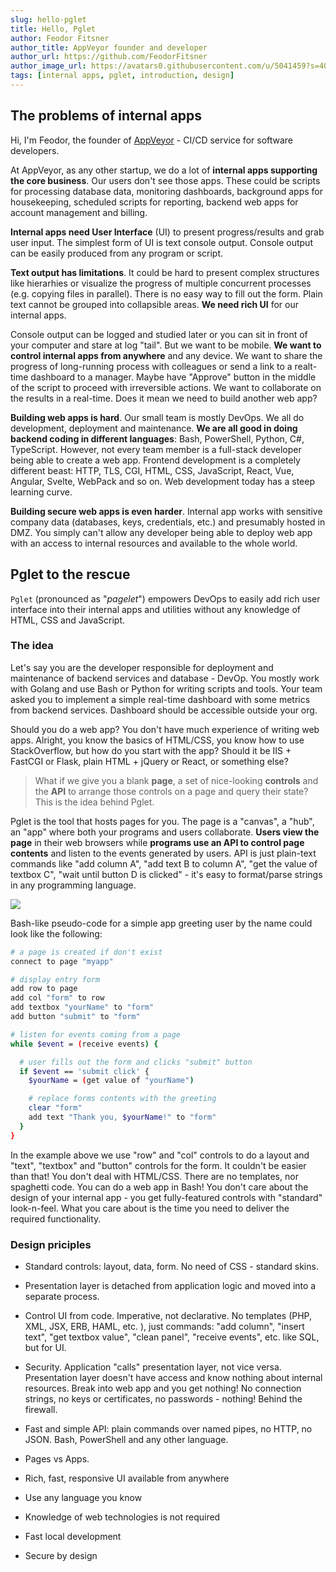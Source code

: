 ```yaml
---
slug: hello-pglet
title: Hello, Pglet
author: Feodor Fitsner
author_title: AppVeyor founder and developer
author_url: https://github.com/FeodorFitsner
author_image_url: https://avatars0.githubusercontent.com/u/5041459?s=400&v=4
tags: [internal apps, pglet, introduction, design]
---
```


## The problems of internal apps

Hi, I'm Feodor, the founder of [AppVeyor](https://www.appveyor.com) - CI/CD service for software developers.

At AppVeyor, as any other startup, we do a lot of **internal apps supporting the core business**. Our users don't see those apps. These could be scripts for processing database data, monitoring dashboards, background apps for housekeeping, scheduled scripts for reporting, backend web apps for account management and billing.

**Internal apps need User Interface** (UI) to present progress/results and grab user input. The simplest form of UI is text console output. Console output can be easily produced from any program or script.

**Text output has limitations**. It could be hard to present complex structures like hierarhies or visualize the progress of multiple concurrent processes (e.g. copying files in parallel). There is no easy way to fill out the form. Plain text cannot be grouped into collapsible areas. **We need rich UI** for our internal apps.

Console output can be logged and studied later or you can sit in front of your computer and stare at log "tail". But we want to be mobile. **We want to control internal apps from anywhere** and any device. We want to share the progress of long-running process with colleagues or send a link to a realt-time dashboard to a manager. Maybe have "Approve" button in the middle of the script to proceed with irreversible actions. We want to collaborate on the results in a real-time. Does it mean we need to build another web app?

**Building web apps is hard**. Our small team is mostly DevOps. We all do development, deployment and maintenance. **We are all good in doing backend coding in different languages**: Bash, PowerShell, Python, C#, TypeScript. However, not every team member is a full-stack developer being able to create a web app. Frontend development is a completely different beast: HTTP, TLS, CGI, HTML, CSS, JavaScript, React, Vue, Angular, Svelte, WebPack and so on. Web development today has a steep learning curve.

**Building secure web apps is even harder**. Internal app works with sensitive company data (databases, keys, credentials, etc.) and presumably hosted in DMZ. You simply can't allow any developer being able to deploy web app with an access to internal resources and available to the whole world.

## Pglet to the rescue

`Pglet` (pronounced as "*pagelet*") empowers DevOps to easily add rich user interface into their internal apps and utilities without any knowledge of HTML, CSS and JavaScript.

### The idea

Let's say you are the developer responsible for deployment and maintenance of backend services and database - DevOp. You mostly work with Golang and use Bash or Python for writing scripts and tools. Your team asked you to implement a simple real-time dashboard with some metrics from backend services. Dashboard should be accessible outside your org.

Should you do a web app? You don't have much experience of writing web apps. Alright, you know the basics of HTML/CSS, you know how to use StackOverflow, but how do you start with the app? Should it be IIS + FastCGI or Flask, plain HTML + jQuery or React, or something else?

> What if we give you a blank **page**, a set of nice-looking **controls** and the **API** to arrange those controls on a page and query their state? This is the idea behind Pglet.

Pglet is the tool that hosts pages for you. The page is a "canvas", a "hub", an "app" where both your programs and users collaborate. **Users view the page** in their web browsers while **programs use an API to control page contents** and listen to the events generated by users. API is just plain-text commands like "add column A", "add text B to column A", "get the value of textbox C", "wait until button D is clicked" - it's easy to format/parse strings in any programming language.

<div style={{textAlign: 'center'}}><img src="/img/blog/pglet-introduction/pglet-highlevel-design.png" /></div>

Bash-like pseudo-code for a simple app greeting user by the name could look like the following:

```bash
# a page is created if don't exist
connect to page "myapp"

# display entry form
add row to page
add col "form" to row
add textbox "yourName" to "form"
add button "submit" to "form"

# listen for events coming from a page
while $event = (receive events) {

  # user fills out the form and clicks "submit" button
  if $event == 'submit click' {
    $yourName = (get value of "yourName")

    # replace forms contents with the greeting
    clear "form"
    add text "Thank you, $yourName!" to "form"
  }
}
```

In the example above we use "row" and "col" controls to do a layout and "text", "textbox" and "button" controls for the form. It couldn't be easier than that! You don't deal with HTML/CSS. There are no templates, nor spaghetti code. You can do a web app in Bash! You don't care about the design of your internal app - you get fully-featured controls with "standard" look-n-feel. What you care about is the time you need to deliver the required functionality.

### Design priciples

* Standard controls: layout, data, form. No need of CSS - standard skins.
* Presentation layer is detached from application logic and moved into a separate process.
* Control UI from code. Imperative, not declarative. No templates (PHP, XML, JSX, ERB, HAML, etc. ), just commands: "add column", "insert text", "get textbox value", "clean panel", "receive events", etc. like SQL, but for UI.
* Security. Application "calls" presentation layer, not vice versa. Presentation layer doesn't have access and know nothing about internal resources. Break into web app and you get nothing! No connection strings, no keys or certificates, no passwords - nothing! Behind the firewall.
* Fast and simple API: plain commands over named pipes, no HTTP, no JSON. Bash, PowerShell and any other language.
* Pages vs Apps.



* Rich, fast, responsive UI available from anywhere
* Use any language you know
* Knowledge of web technologies is not required
* Fast local development
* Secure by design



